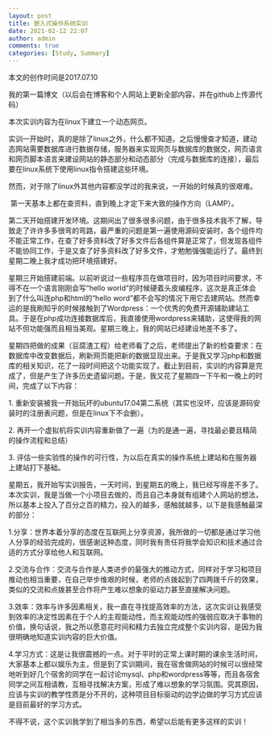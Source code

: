 ```yaml
---
layout: post
title: 嵌入式操作系统实训
date: 2021-02-12 22:07
author: admin
comments: true
categories: [Study, Summary]
---
```

<!-- wp:paragraph -->
<p>本文的创作时间是2017.07.10</p>
<!-- /wp:paragraph -->

<!-- wp:paragraph -->
<p>我的第一篇博文（以后会在博客和个人网站上更新全部内容，并在github上传源代码）</p>
<!-- /wp:paragraph -->

<!-- wp:paragraph -->
<p>本次实训内容为在linux下建立一个动态网页。</p>
<!-- /wp:paragraph -->

<!-- wp:paragraph -->
<p>实训一开始时，真的是除了linux之外，什么都不知道。之后慢慢查才知道，建动态网站需要数据库进行数据存储，服务器来实现网页与数据库的数据交，网页语言和网页脚本语言来建设网站的静态部分和动态部分（完成与数据库的连接），最后要在linux系统下使用linux指令搭建这些环境。</p>
<!-- /wp:paragraph -->

<!-- wp:paragraph -->
<p>然而，对于除了linux外其他内容都没学过的我来说，一开始的时候真的很艰难。</p>
<!-- /wp:paragraph -->

<!-- wp:paragraph -->
<p>&nbsp;第一天基本上都在查资料，直到晚上才定下来大致的操作方向（LAMP）。</p>
<!-- /wp:paragraph -->

<!-- wp:paragraph -->
<p>第二天开始搭建开发环境。这期间出了很多很多问题，由于很多技术我不了解，导致走了许许多多很弯的弯路，最严重的问题是第一遍使用源码安装时，各个组件均不能正常工作，在查了好多资料改了好多文件后各组件算是正常了，但发现各组件不能协同工作，于是又查了好多资料改了好多文件，才勉勉强强能运行了。最终到星期二晚上我才成功把环境搭建好。</p>
<!-- /wp:paragraph -->

<!-- wp:paragraph -->
<p>星期三开始搭建前端。以前听说过一些程序员在做项目时，因为项目时间要求，不得不在一个语言刚刚会写“hello world”的时候硬着头皮编程序，这次是真正体会到了什么叫连php和html的“hello word”都不会写的情况下用它去建网站。然而幸运的是我刷知乎的时候接触到了Wordpress：一个优秀的免费开源辅助建站工具。于是在php成功连接数据库后，我直接使用wordpress来辅助，这使得我的网站不但功能强而且相当美观。星期三晚上，我的网站已经建设地差不多了。</p>
<!-- /wp:paragraph -->

<!-- wp:paragraph -->
<p>星期四把做的成果（豆腐渣工程）给老师看了之后，老师提出了新的检查要求：在数据库中改变数据后，刷新网页能把新的数据显现出来。于是我又学习php和数据库的相关知识，花了一段时间把这个功能实现了。截止到目前，实训的内容算是完成了，但是产生了许多历史遗留问题。于是，我又花了星期四一下午和一晚上的时间，完成了以下内容：</p>
<!-- /wp:paragraph -->

<!-- wp:paragraph -->
<p>1. 重新安装被我一开始玩坏的ubuntu17.04第二系统（其实也没坏，应该是源码安装时的注册表问题，但是在linux下不会删）。</p>
<!-- /wp:paragraph -->

<!-- wp:paragraph -->
<p>2. 再开一个虚拟机将实训内容重新做了一遍（为的是通一遍，寻找最必要且精简的操作流程和总结）</p>
<!-- /wp:paragraph -->

<!-- wp:paragraph -->
<p>3. 评估一些实验性的操作的可行性，为以后在真实的操作系统上建站和在服务器上建站打下基础。</p>
<!-- /wp:paragraph -->

<!-- wp:paragraph -->
<p>星期五，我开始写实训报告，一天时间，到星期五的晚上，我已经写得差不多了。本次实训，我是当做一个小项目去做的，而且自己本身就有组建个人网站的想法，所以基本上投入了百分之百的精力，投入的越多，感触就越多，以下是我感触最深的部分：</p>
<!-- /wp:paragraph -->

<!-- wp:paragraph -->
<p>1.分享：世界本着分享的态度在互联网上分享资源，我所做的一切都是通过学习他人分享的经验完成的，很感谢这种态度，同时我有责任将我学会知识和技术通过合适的方式分享给他人和互联网。</p>
<!-- /wp:paragraph -->

<!-- wp:paragraph -->
<p>2.交流与合作：交流与合作是人类进步的最强大的推动方式，同样对于学习和项目推动也相当重要，在自己举步维艰的时候，老师的点拨起到了四两拨千斤的效果，类似的交流和点拨甚至合作将产生难以想象的驱动力甚至直接解决问题。</p>
<!-- /wp:paragraph -->

<!-- wp:paragraph -->
<p>3.效率：效率与许多因素相关，我一直在寻找提高效率的方法，这次实训让我感受到效率的决定性因素在于个人的主观能动性，而主观能动性的强弱应取决于事物的价值，换句话说，我之所以愿意花时间和精力去独立完成整个实训内容，是因为我很明确地知道实训内容的巨大价值。</p>
<!-- /wp:paragraph -->

<!-- wp:paragraph -->
<p>4.学习方式：这是让我很震撼的一点。对于平时的正常上课时期的课余生活时间，大家基本上都以娱乐为主，但是到了实训期间，我在宿舍做网站的时候可以很经常地听到好几个宿舍的同学在一起讨论mysql、php和wordpress等等，而且各宿舍同学之间互相请教，互相寻找解决方案，形成了难以想象的学习氛围。究其原因，应该与实训的教学性质是分不开的，这种项目目标驱动的边学边做的学习方式应该是目前最好的学习方式。</p>
<!-- /wp:paragraph -->

<!-- wp:paragraph -->
<p>不得不说，这个实训我学到了相当多的东西，希望以后能有更多这样的实训！</p>
<!-- /wp:paragraph -->
